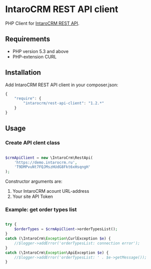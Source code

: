 IntaroCRM REST API client
=================

PHP Client for [IntaroCRM REST API](http://docs.intarocrm.ru/rest-api/).

Requirements
------------

* PHP version 5.3 and above
* PHP-extension CURL

Installation
------------

Add IntaroCRM REST API client in your composer.json:

```js
{
    "require": {
        "intarocrm/rest-api-client": "1.2.*"
    }
}
```
Usage
------------

### Create API clent class

``` php

$crmApiClient = new \IntaroCrm\RestApi(
    'https://demo.intarocrm.ru',
    'T9DMPvuNt7FQJMszHUdG8Fkt6xHsqngH'
);
```
Constructor arguments are:

1. Your IntaroCRM acount URL-address
2. Your site API Token

### Example: get order types list

``` php

try {
    $orderTypes = $crmApiClient->orderTypesList();
}
catch (\IntaroCrm\Exception\CurlException $e) {
    //$logger->addError('orderTypesList: connection error');
}
catch (\IntaroCrm\Exception\ApiException $e) {
    //$logger->addError('orderTypesList: ' . $e->getMessage());
}

```
